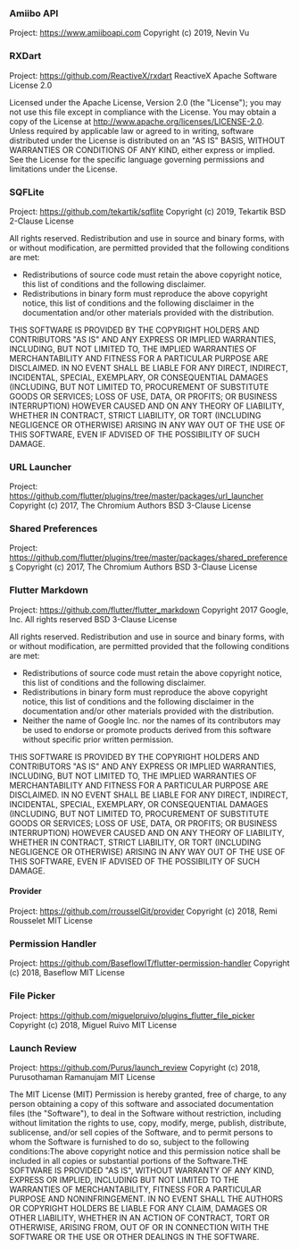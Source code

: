 ### **Amiibo API**
Project: https://www.amiiboapi.com
Copyright (c) 2019, Nevin Vu

### **RXDart**
Project: https://github.com/ReactiveX/rxdart
ReactiveX
Apache Software License 2.0

Licensed under the Apache License, Version 2.0 (the "License"); you may not use this file except in compliance with the License. You may obtain a copy of the License at http://www.apache.org/licenses/LICENSE-2.0. Unless required by applicable law or agreed to in writing, software distributed under the License is distributed on an "AS IS" BASIS, WITHOUT WARRANTIES OR CONDITIONS OF ANY KIND, either express or implied. See the License for the specific language governing permissions and limitations under the License.

### **SQFLite**
Project: https://github.com/tekartik/sqflite
Copyright (c) 2019, Tekartik
BSD 2-Clause License

All rights reserved.
Redistribution and use in source and binary forms, with or without modification, are permitted provided that the following conditions are met:
- Redistributions of source code must retain the above copyright notice, this list of conditions and the following disclaimer.
- Redistributions in binary form must reproduce the above copyright notice, this list of conditions and the following disclaimer in the documentation and/or other materials provided with the distribution.

THIS SOFTWARE IS PROVIDED BY THE COPYRIGHT HOLDERS AND CONTRIBUTORS "AS IS" AND ANY EXPRESS OR IMPLIED WARRANTIES, INCLUDING, BUT NOT LIMITED TO, THE IMPLIED WARRANTIES OF MERCHANTABILITY AND FITNESS FOR A PARTICULAR PURPOSE ARE DISCLAIMED. IN NO EVENT SHALL <COPYRIGHT HOLDER> BE LIABLE FOR ANY DIRECT, INDIRECT, INCIDENTAL, SPECIAL, EXEMPLARY, OR CONSEQUENTIAL DAMAGES (INCLUDING, BUT NOT LIMITED TO, PROCUREMENT OF SUBSTITUTE GOODS OR SERVICES; LOSS OF USE, DATA, OR PROFITS; OR BUSINESS INTERRUPTION) HOWEVER CAUSED AND ON ANY THEORY OF LIABILITY, WHETHER IN CONTRACT, STRICT LIABILITY, OR TORT (INCLUDING NEGLIGENCE OR OTHERWISE) ARISING IN ANY WAY OUT OF THE USE OF THIS SOFTWARE, EVEN IF ADVISED OF THE POSSIBILITY OF SUCH DAMAGE.

### **URL Launcher**
Project: https://github.com/flutter/plugins/tree/master/packages/url_launcher
Copyright (c) 2017, The Chromium Authors
BSD 3-Clause License

### **Shared Preferences**
Project: https://github.com/flutter/plugins/tree/master/packages/shared_preferences
Copyright (c) 2017, The Chromium Authors
BSD 3-Clause License

### **Flutter Markdown**
Project: https://github.com/flutter/flutter_markdown
Copyright 2017 Google, Inc. All rights reserved
BSD 3-Clause License

All rights reserved.
Redistribution and use in source and binary forms, with or without modification, are permitted provided that the following conditions are met:
- Redistributions of source code must retain the above copyright notice, this list of conditions and the following disclaimer.
- Redistributions in binary form must reproduce the above copyright notice, this list of conditions and the following disclaimer in the documentation and/or other materials provided with the distribution.
- Neither the name of Google Inc. nor the names of its contributors may be used to endorse or promote products derived from this software without specific prior written permission.

THIS SOFTWARE IS PROVIDED BY THE COPYRIGHT HOLDERS AND CONTRIBUTORS "AS IS" AND ANY EXPRESS OR IMPLIED WARRANTIES, INCLUDING, BUT NOT LIMITED TO, THE IMPLIED WARRANTIES OF MERCHANTABILITY AND FITNESS FOR A PARTICULAR PURPOSE ARE DISCLAIMED. IN NO EVENT SHALL <COPYRIGHT HOLDER> BE LIABLE FOR ANY DIRECT, INDIRECT, INCIDENTAL, SPECIAL, EXEMPLARY, OR CONSEQUENTIAL DAMAGES (INCLUDING, BUT NOT LIMITED TO, PROCUREMENT OF SUBSTITUTE GOODS OR SERVICES; LOSS OF USE, DATA, OR PROFITS; OR BUSINESS INTERRUPTION) HOWEVER CAUSED AND ON ANY THEORY OF LIABILITY, WHETHER IN CONTRACT, STRICT LIABILITY, OR TORT (INCLUDING NEGLIGENCE OR OTHERWISE) ARISING IN ANY WAY OUT OF THE USE OF THIS SOFTWARE, EVEN IF ADVISED OF THE POSSIBILITY OF SUCH DAMAGE.

#### **Provider**
Project: https://github.com/rrousselGit/provider
Copyright (c) 2018, Remi Rousselet
MIT License

### **Permission Handler**
Project: https://github.com/BaseflowIT/flutter-permission-handler
Copyright (c) 2018, Baseflow
MIT License

### **File Picker**
Project: https://github.com/miguelpruivo/plugins_flutter_file_picker
Copyright (c) 2018, Miguel Ruivo
MIT License

### **Launch Review**
Project: https://github.com/Purus/launch_review
Copyright (c) 2018, Purusothaman Ramanujam
MIT License

The MIT License (MIT)
Permission is hereby granted, free of charge, to any person obtaining a copy of this software and associated documentation files (the "Software"), to deal in the Software without restriction, including without limitation the rights to use, copy, modify, merge, publish, distribute, sublicense, and/or sell copies of the Software, and to permit persons to whom the Software is furnished to do so, subject to the following conditions:The above copyright notice and this permission notice shall be included in all copies or substantial portions of the Software.THE SOFTWARE IS PROVIDED "AS IS", WITHOUT WARRANTY OF ANY KIND, EXPRESS OR IMPLIED, INCLUDING BUT NOT LIMITED TO THE WARRANTIES OF MERCHANTABILITY, FITNESS FOR A PARTICULAR PURPOSE AND NONINFRINGEMENT. IN NO EVENT SHALL THE AUTHORS OR COPYRIGHT HOLDERS BE LIABLE FOR ANY CLAIM, DAMAGES OR OTHER LIABILITY, WHETHER IN AN ACTION OF CONTRACT, TORT OR OTHERWISE, ARISING FROM, OUT OF OR IN CONNECTION WITH THE SOFTWARE OR THE USE OR OTHER DEALINGS IN THE SOFTWARE.